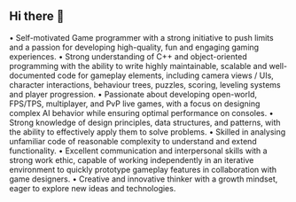 ## Hi there 👋

• Self-motivated Game programmer with a strong initiative to push limits and a passion for developing high-quality, fun and engaging gaming experiences.
• Strong understanding of C++ and object-oriented programming with the ability to write highly maintainable, scalable and well-documented code for gameplay elements, including camera views / UIs, character interactions, behaviour trees, puzzles, scoring, leveling systems and player progression.
• Passionate about developing open-world, FPS/TPS, multiplayer, and PvP live games, with a focus on designing complex AI behavior while ensuring optimal performance on consoles.
• Strong knowledge of design principles, data structures, and patterns, with the ability to effectively apply them to solve problems.
• Skilled in analysing unfamiliar code of reasonable complexity to understand and extend functionality.
• Excellent communication and interpersonal skills with a strong work ethic, capable of working independently in an iterative environment to quickly prototype gameplay features in collaboration with game designers.
• Creative and innovative thinker with a growth mindset, eager to explore new ideas and technologies.
